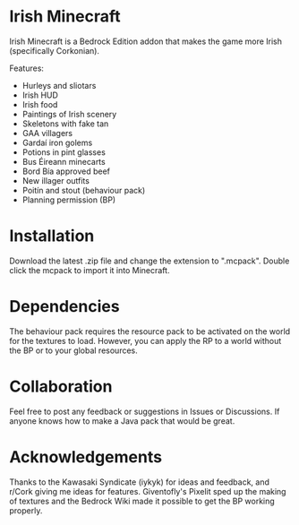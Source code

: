 # Irish Minecraft

Irish Minecraft is a Bedrock Edition addon that makes the game more Irish (specifically Corkonian).

Features:
- Hurleys and sliotars
- Irish HUD
- Irish food
- Paintings of Irish scenery
- Skeletons with fake tan
- GAA villagers
- Gardaí iron golems
- Potions in pint glasses
- Bus Éireann minecarts
- Bord Bía approved beef
- New illager outfits
- Poitín and stout (behaviour pack)
- Planning permission (BP)

# Installation

Download the latest .zip file  and change the extension to ".mcpack".
Double click the mcpack to import it into Minecraft.

# Dependencies

The behaviour pack requires the resource pack to be activated on the world for the textures to load. However, you can apply the RP to a world without the BP or to your global resources.

# Collaboration

Feel free to post any feedback or suggestions in Issues or Discussions. If anyone knows how to make a Java pack that would be great.

# Acknowledgements

Thanks to the Kawasaki Syndicate (iykyk) for ideas and feedback, and r/Cork giving me ideas for features. Giventofly's Pixelit sped up the making of textures and the Bedrock Wiki made it possible to get the BP working properly.
